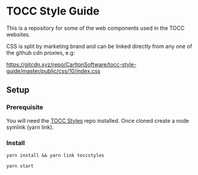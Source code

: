 # TOCC Style Guide

This is a repository for some of the web components used in the TOCC websites.

CSS is split by marketing brand and can be linked directly from any one of the github cdn proxies, e.g: 

https://gitcdn.xyz/repo/CarltonSoftware/tocc-style-guide/master/public/css/10/index.css

## Setup

### Prerequisite

You will need the [TOCC Styles](https://github.com/CarltonSoftware/toccstyles) repo installed.  Once cloned create a node symlink (yarn link).

### Install

```yarn install && yarn link toccstyles```

```yarn start```
